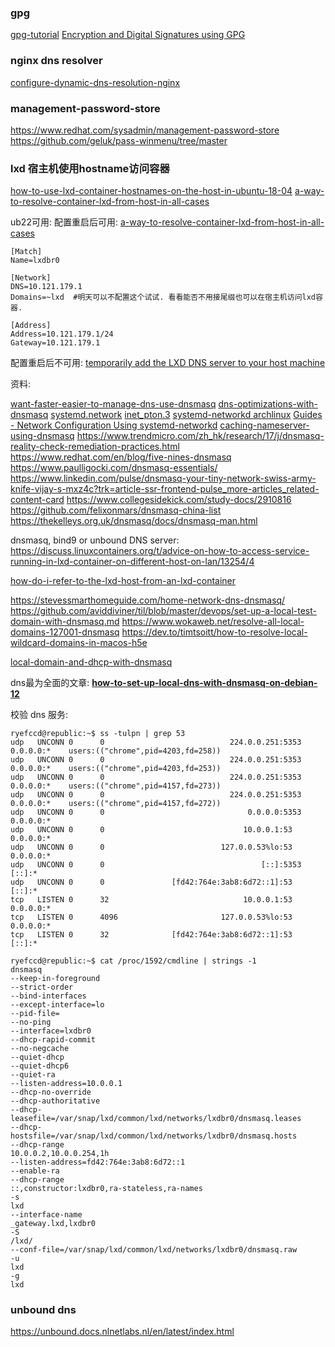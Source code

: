 
### gpg

[gpg-tutorial](https://www.devdungeon.com/content/gpg-tutorial)
[Encryption and Digital Signatures using GPG](https://cran.r-project.org/web/packages/gpg/vignettes/intro.html)


### nginx dns resolver

[configure-dynamic-dns-resolution-nginx](https://docs.wallarm.com/admin-en/configure-dynamic-dns-resolution-nginx/)


### management-password-store

https://www.redhat.com/sysadmin/management-password-store
https://github.com/geluk/pass-winmenu/tree/master



### lxd 宿主机使用hostname访问容器

[how-to-use-lxd-container-hostnames-on-the-host-in-ubuntu-18-04](https://blog.simos.info/how-to-use-lxd-container-hostnames-on-the-host-in-ubuntu-18-04/)
[a-way-to-resolve-container-lxd-from-host-in-all-cases](https://discuss.linuxcontainers.org/t/a-way-to-resolve-container-lxd-from-host-in-all-cases/3698)


ub22可用:
配置重启后可用:
[a-way-to-resolve-container-lxd-from-host-in-all-cases](https://discuss.linuxcontainers.org/t/a-way-to-resolve-container-lxd-from-host-in-all-cases/3698)

```
[Match]
Name=lxdbr0

[Network]
DNS=10.121.179.1
Domains=~lxd  #明天可以不配置这个试试. 看看能否不用接尾缀也可以在宿主机访问lxd容器.

[Address]
Address=10.121.179.1/24
Gateway=10.121.179.1
```


配置重启后不可用:
[temporarily add the LXD DNS server to your host machine](https://askubuntu.com/a/1334602)


资料:

[want-faster-easier-to-manage-dns-use-dnsmasq](https://medium.com/linode-cube/want-faster-easier-to-manage-dns-use-dnsmasq-a02517234d5f)
[dns-optimizations-with-dnsmasq](https://blog.superfeedr.com/dns-optimizations-with-dnsmasq/)
[systemd.network](https://www.freedesktop.org/software/systemd/man/latest/systemd.network.html)
[inet_pton.3](https://man7.org/linux/man-pages/man3/inet_pton.3.html)
[systemd-networkd archlinux](https://wiki.archlinuxcn.org/zh/Systemd-networkd)
[Guides - Network Configuration Using systemd-networkd](https://www.linode.com/docs/products/compute/compute-instances/guides/systemd-networkd/)
[caching-nameserver-using-dnsmasq](https://www.g-loaded.eu/2010/09/18/caching-nameserver-using-dnsmasq/)
https://www.trendmicro.com/zh_hk/research/17/j/dnsmasq-reality-check-remediation-practices.html
https://www.redhat.com/en/blog/five-nines-dnsmasq
https://www.paulligocki.com/dnsmasq-essentials/
https://www.linkedin.com/pulse/dnsmasq-your-tiny-network-swiss-army-knife-vijay-s-mxz4c?trk=article-ssr-frontend-pulse_more-articles_related-content-card
https://www.collegesidekick.com/study-docs/2910816
https://github.com/felixonmars/dnsmasq-china-list
https://thekelleys.org.uk/dnsmasq/docs/dnsmasq-man.html

dnsmasq, bind9 or unbound DNS server:
https://discuss.linuxcontainers.org/t/advice-on-how-to-access-service-running-in-lxd-container-on-different-host-on-lan/13254/4

[how-do-i-refer-to-the-lxd-host-from-an-lxd-container](https://serverfault.com/questions/1078399/how-do-i-refer-to-the-lxd-host-from-an-lxd-container)

https://stevessmarthomeguide.com/home-network-dns-dnsmasq/
https://github.com/aviddiviner/til/blob/master/devops/set-up-a-local-test-domain-with-dnsmasq.md
https://www.wokaweb.net/resolve-all-local-domains-127001-dnsmasq
https://dev.to/timtsoitt/how-to-resolve-local-wildcard-domains-in-macos-h5e

[local-domain-and-dhcp-with-dnsmasq](https://thinkingeek.com/2020/06/06/local-domain-and-dhcp-with-dnsmasq/)

dns最为全面的文章: **[how-to-set-up-local-dns-with-dnsmasq-on-debian-12](https://www.howtoforge.com/how-to-set-up-local-dns-with-dnsmasq-on-debian-12/)**

校验 dns 服务:

```
ryefccd@republic:~$ ss -tulpn | grep 53
udp   UNCONN 0      0                            224.0.0.251:5353       0.0.0.0:*    users:(("chrome",pid=4203,fd=258))
udp   UNCONN 0      0                            224.0.0.251:5353       0.0.0.0:*    users:(("chrome",pid=4203,fd=253))
udp   UNCONN 0      0                            224.0.0.251:5353       0.0.0.0:*    users:(("chrome",pid=4157,fd=273))
udp   UNCONN 0      0                            224.0.0.251:5353       0.0.0.0:*    users:(("chrome",pid=4157,fd=272))
udp   UNCONN 0      0                                0.0.0.0:5353       0.0.0.0:*                                      
udp   UNCONN 0      0                               10.0.0.1:53         0.0.0.0:*                                      
udp   UNCONN 0      0                          127.0.0.53%lo:53         0.0.0.0:*                                      
udp   UNCONN 0      0                                   [::]:5353          [::]:*                                      
udp   UNCONN 0      0               [fd42:764e:3ab8:6d72::1]:53            [::]:*                                      
tcp   LISTEN 0      32                              10.0.0.1:53         0.0.0.0:*                                      
tcp   LISTEN 0      4096                       127.0.0.53%lo:53         0.0.0.0:*                                      
tcp   LISTEN 0      32              [fd42:764e:3ab8:6d72::1]:53            [::]:*   
```


```
ryefccd@republic:~$ cat /proc/1592/cmdline | strings -1
dnsmasq
--keep-in-foreground
--strict-order
--bind-interfaces
--except-interface=lo
--pid-file=
--no-ping
--interface=lxdbr0
--dhcp-rapid-commit
--no-negcache
--quiet-dhcp
--quiet-dhcp6
--quiet-ra
--listen-address=10.0.0.1
--dhcp-no-override
--dhcp-authoritative
--dhcp-leasefile=/var/snap/lxd/common/lxd/networks/lxdbr0/dnsmasq.leases
--dhcp-hostsfile=/var/snap/lxd/common/lxd/networks/lxdbr0/dnsmasq.hosts
--dhcp-range
10.0.0.2,10.0.0.254,1h
--listen-address=fd42:764e:3ab8:6d72::1
--enable-ra
--dhcp-range
::,constructor:lxdbr0,ra-stateless,ra-names
-s
lxd
--interface-name
_gateway.lxd,lxdbr0
-S
/lxd/
--conf-file=/var/snap/lxd/common/lxd/networks/lxdbr0/dnsmasq.raw
-u
lxd
-g
lxd

```


### unbound dns

https://unbound.docs.nlnetlabs.nl/en/latest/index.html